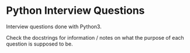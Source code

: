 # Python Interview Questions

Interview questions done with Python3.

Check the docstrings for information / notes on what the purpose of each question
is supposed to be.
